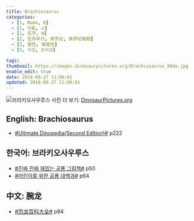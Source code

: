 ```yaml
---
title: Brachiosaurus
categories:
  - [1, Name, B]
  - [1, 이름, ㅂ]
  - [1, 名字, W]
  - [2, 生存年代, 侏罗纪, 侏罗纪晚期]
  - [3, 食性, 植食性]
  - [3, 식성, 초식성]

tags:
thumbnail: https://images.dinosaurpictures.org/Brachiosaurus_90de.jpg
enable_edit: true
date: 2018-08-27 11:00:01
updated: 2018-08-27 11:00:01
---
```


![브라키오사우루스](https://images.dinosaurpictures.org/Brachiosaurus_90de.jpg)
사진 더 보기: [DinosaurPictures.org](https://dinosaurpictures.org/Brachiosaurus-pictures)

## English: Brachiosaurus

- [#Ultimate Dinopedia(Second Edition)#](/books/p/86d06d1161eb1684c26079a0348b5931/) p222

## 한국어: 브라키오사우루스

- [#진짜 진짜 재밌는 공룡 그림책#](/books/p/3289261dc4d846b8a02798617a63ad75/) p50
- [#어린이를 위한 공룡 대백과#](/books/p/f60f989c24559d39cb141e73aa0754c0/) p64

## 中文: 腕龙

- [#恐龙百科大全#](/books/p/6cd4e752e2119c63c607be6bb97d17aa/) p94
